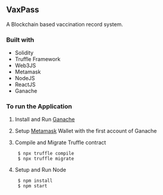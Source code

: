 ## VaxPass
A Blockchain based vaccination record system.

### Built with
- Solidity
- Truffle Framework
- Web3JS
- Metamask
- NodeJS
- ReactJS
- Ganache

### To run the Application
1. Install and Run [Ganache](https://trufflesuite.com/ganache/index.html)
2. Setup [Metamask](https://metamask.io) Wallet with the first account of Ganache
3. Compile and Migrate Truffle contract

        $ npx truffle compile
        $ npx truffle migrate

4. Setup and Run Node

        $ npm install
        $ npm start
